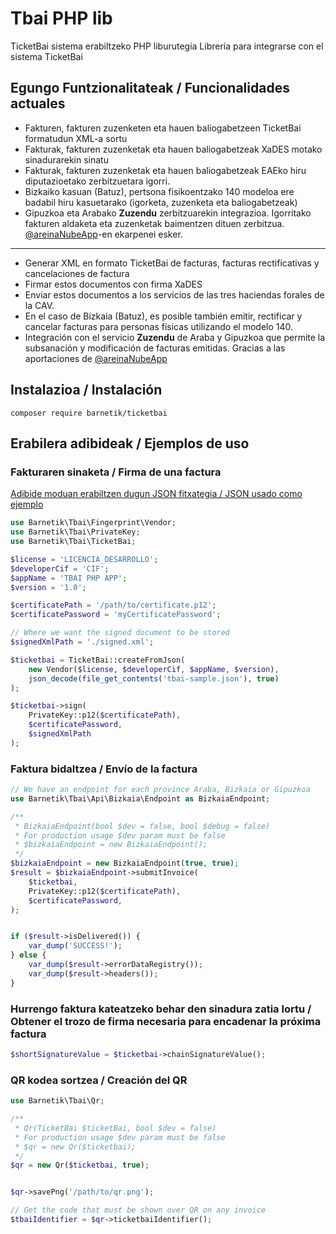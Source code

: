 # Tbai PHP lib

TicketBai sistema erabiltzeko PHP liburutegia
Librería para integrarse con el sistema TicketBai


## Egungo Funtzionalitateak / Funcionalidades actuales

 * Fakturen, fakturen zuzenketen eta hauen baliogabetzeen TicketBai formatudun XML-a sortu
 * Fakturak, fakturen zuzenketak eta hauen baliogabetzeak XaDES motako sinadurarekin sinatu
 * Fakturak, fakturen zuzenketak eta hauen baliogabetzeak EAEko hiru diputazioetako zerbitzuetara igorri. 
 * Bizkaiko kasuan (Batuz), pertsona fisikoentzako 140 modeloa ere badabil hiru kasuetarako (igorketa, zuzenketa eta baliogabetzeak)
 * Gipuzkoa eta Arabako __Zuzendu__ zerbitzuarekin integrazioa. Igorritako fakturen aldaketa eta zuzenketak baimentzen dituen zerbitzua. [@areinaNubeApp](https://github.com/areinaNubapp)-en ekarpenei esker.

----

 * Generar XML en formato TicketBai de facturas, facturas rectificativas y cancelaciones de factura
 * Firmar estos documentos con firma XaDES
 * Enviar estos documentos a los servicios de las tres haciendas forales de la CAV.
 * En el caso de Bizkaia (Batuz), es posible también emitir, rectificar y cancelar facturas para personas físicas utilizando el modelo 140.
 * Integración con el servicio __Zuzendu__ de Araba y Gipuzkoa que permite la subsanación y modificación de facturas emitidas. Gracias a las aportaciones de [@areinaNubeApp](https://github.com/areinaNubapp)


## Instalazioa / Instalación
```shell
composer require barnetik/ticketbai
```

## Erabilera adibideak / Ejemplos de uso


### Fakturaren sinaketa / Firma de una factura
[Adibide moduan erabiltzen dugun JSON fitxategia / JSON usado como ejemplo](./tests/Barnetik/Tbai/__files/tbai-sample.json)

```php
use Barnetik\Tbai\Fingerprint\Vendor;
use Barnetik\Tbai\PrivateKey;
use Barnetik\Tbai\TicketBai;

$license = 'LICENCIA_DESARROLLO';
$developerCif = 'CIF';
$appName = 'TBAI PHP APP';
$version = '1.0';

$certificatePath = '/path/to/certificate.p12';
$certificatePassword = 'myCertificatePassword';

// Where we want the signed document to be stored
$signedXmlPath = './signed.xml';

$ticketbai = TicketBai::createFromJson(
    new Vendor($license, $developerCif, $appName, $version),
    json_decode(file_get_contents('tbai-sample.json'), true)
);

$ticketbai->sign(
    PrivateKey::p12($certificatePath),
    $certificatePassword,
    $signedXmlPath
);


```

### Faktura bidaltzea / Envío de la factura
```php
// We have an endpoint for each province Araba, Bizkaia or Gipuzkoa
use Barnetik\Tbai\Api\Bizkaia\Endpoint as BizkaiaEndpoint;

/**
 * BizkaiaEndpoint(bool $dev = false, bool $debug = false)
 * For production usage $dev param must be false
 * $bizkaiaEndpoint = new BizkaiaEndpoint();
 */
$bizkaiaEndpoint = new BizkaiaEndpoint(true, true);
$result = $bizkaiaEndpoint->submitInvoice(
    $ticketbai,
    PrivateKey::p12($certificatePath),
    $certificatePassword,
);


if ($result->isDelivered()) {
    var_dump('SUCCESS!');
} else {
    var_dump($result->errorDataRegistry());
    var_dump($result->headers());
}
```

### Hurrengo faktura kateatzeko behar den sinadura zatia lortu  / Obtener el trozo de firma necesaria para encadenar la próxima factura
```php
$shortSignatureValue = $ticketbai->chainSignatureValue();
```

### QR kodea sortzea  / Creación del QR
```php
use Barnetik\Tbai\Qr;

/**
 * Qr(TicketBai $ticketBai, bool $dev = false)
 * For production usage $dev param must be false
 * $qr = new Qr($ticketbai);
 */
$qr = new Qr($ticketbai, true);


$qr->savePng('/path/to/qr.png');

// Get the code that must be shown over QR on any invoice
$tbaiIdentifier = $qr->ticketbaiIdentifier();

```
